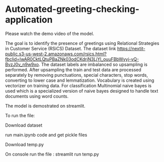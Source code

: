 # Automated-greeting-checking-application
Please watch the demo video of the model.

The goal is to identify the presence of greetings using Relational Strategies in Customer Service (RSiCS) Dataset. The dataset link https://nextit-public.s3-us-west-2.amazonaws.com/rsics.html?fbclid=IwAR0CktLQtuPBaZNk03odCKdrjN3LjYl_ouuFBbWvyj-yQ-BvzJ0v_n9w9xo.
The dataset labels are imbalanced so upsampling is performed. After upsampling the train and test data are processed separately by removing punctuations, special characters, stop words, converting to lower case and lemmatization. Vocabulary is created using vectorizer on training data. For classification Multinomial naive bayes is used which is a specialized version of naive bayes designed to handle text documents using word counts. 


The model is demostrated on streamlit.

To run the file: 

Download dataset

run main.ipynb code and get pickle files

Download temp.py 

On console run the file : streamlit run temp.py

